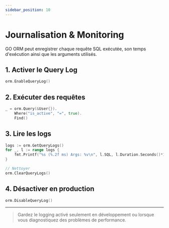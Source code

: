 ```yaml
---
sidebar_position: 10
---
```


# Journalisation & Monitoring

GO ORM peut enregistrer chaque requête SQL exécutée, son temps d'exécution ainsi que les arguments utilisés.

## 1. Activer le Query Log

```go
orm.EnableQueryLog()
```

## 2. Exécuter des requêtes

```go
_ = orm.Query(&User{}).
    Where("is_active", "=", true).
    Find()
```

## 3. Lire les logs

```go
logs := orm.GetQueryLogs()
for _, l := range logs {
    fmt.Printf("%s (%.2f ms) Args: %v\n", l.SQL, l.Duration.Seconds()*1000, l.Args)
}

// Nettoyer
orm.ClearQueryLogs()
```

## 4. Désactiver en production

```go
orm.DisableQueryLog()
```

---

> Gardez le logging activé seulement en développement ou lorsque vous diagnostiquez des problèmes de performance. 